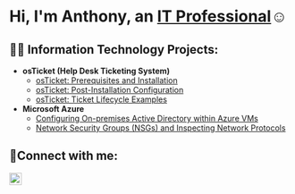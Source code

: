 <h1>Hi, I'm Anthony, an <a href="https://www.linkedin.com/in/anthony-ng-891405261/">IT Professional</a>☺</h1>

<h2>👨‍💻 Information Technology Projects:</h2>

- <b>osTicket (Help Desk Ticketing System)</b>
  - [osTicket: Prerequisites and Installation](https://github.com/anthonyng760/osticket-prereqs)
  - [osTicket: Post-Installation Configuration](https://github.com/anthonyng760/post-install-config)
  - [osTicket: Ticket Lifecycle Examples](https://github.com/anthonyng760/ticket-lifecycle)
- <b>Microsoft Azure</b>
  - [Configuring On-premises Active Directory within Azure VMs](https://github.com/anthonyng760/configure-ad)
  - [Network Security Groups (NSGs) and Inspecting Network Protocols](https://github.com/anthonyng760/azure-network-protocols)

<h2>🤳Connect with me:</h2>

[<img align="left" alt="Josh | LinkedIn" width="22px" src="https://cdn.jsdelivr.net/npm/simple-icons@v3/icons/linkedin.svg" />][linkedin]




[linkedin]: https://linkedin.com/in/anthony-ng-891405261/
